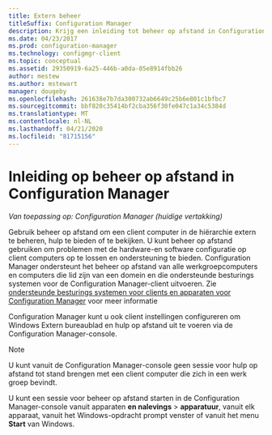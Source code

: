 ```yaml
---
title: Extern beheer
titleSuffix: Configuration Manager
description: Krijg een inleiding tot beheer op afstand in Configuration Manager.
ms.date: 04/23/2017
ms.prod: configuration-manager
ms.technology: configmgr-client
ms.topic: conceptual
ms.assetid: 29350919-6a25-446b-a0da-05e8914fbb26
author: mestew
ms.author: mstewart
manager: dougeby
ms.openlocfilehash: 261638e7b7da300732ab6649c25b6e801c1bfbc7
ms.sourcegitcommit: bbf820c35414bf2cba356f30fe047c1a34c5384d
ms.translationtype: MT
ms.contentlocale: nl-NL
ms.lasthandoff: 04/21/2020
ms.locfileid: "81715156"
---
```

# <a name="introduction-to-remote-control-in-configuration-manager"></a>Inleiding op beheer op afstand in Configuration Manager

*Van toepassing op: Configuration Manager (huidige vertakking)*

Gebruik beheer op afstand om een client computer in de hiërarchie extern te beheren, hulp te bieden of te bekijken. U kunt beheer op afstand gebruiken om problemen met de hardware-en software configuratie op client computers op te lossen en ondersteuning te bieden. Configuration Manager ondersteunt het beheer op afstand van alle werkgroepcomputers en computers die lid zijn van een domein en die ondersteunde besturings systemen voor de Configuration Manager-client uitvoeren. Zie [ondersteunde besturings systemen voor clients en apparaten voor Configuration Manager](../../../../core/plan-design/configs/supported-operating-systems-for-clients-and-devices.md) voor meer informatie

Configuration Manager kunt u ook client instellingen configureren om Windows Extern bureaublad en hulp op afstand uit te voeren via de Configuration Manager-console.  

> [!NOTE]  
>  U kunt vanuit de Configuration Manager-console geen sessie voor hulp op afstand tot stand brengen met een client computer die zich in een werk groep bevindt. 

 U kunt een sessie voor beheer op afstand starten in de Configuration Manager-console vanuit apparaten **en nalevings** > **apparatuur**, vanuit elk apparaat, vanuit het Windows-opdracht prompt venster of vanuit het menu **Start** van Windows.  
